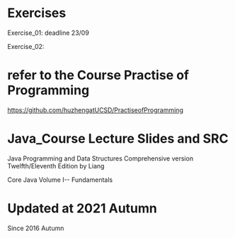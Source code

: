 # Exercises 
Exercise_01: deadline 23/09

Exercise_02:


# refer to the Course Practise of Programming
<https://github.com/huzhengatUCSD/PractiseofProgramming>

# Java_Course Lecture Slides and SRC
Java Programming and Data Structures Comprehensive version Twelfth/Eleventh Edition by Liang  

Core Java Volume I-- Fundamentals  

# Updated at 2021 Autumn 
Since 2016 Autumn